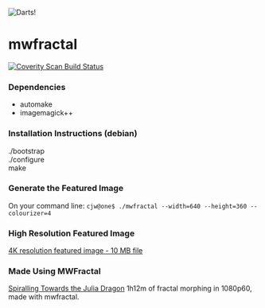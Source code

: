 ![Darts!](https://github.com/cjwillcock/mwfractal/blob/master/samples/fractal-cl(4)_g(1)_c(-0.835,-0.2321)_dp(0.00625,0.00625)_i(32)_s(4,2.25)_o(0,0).png)

mwfractal
=========
[![Coverity Scan Build Status](https://scan.coverity.com/projects/13861/badge.svg)](https://scan.coverity.com/projects/cjwillcock-mwfractal)

### Dependencies ###
- automake
- imagemagick++

### Installation Instructions (debian) ###
./bootstrap  
./configure  
make  

### Generate the Featured Image ###
On your command line: ```cjw@one$ ./mwfractal --width=640 --height=360 --colourizer=4```

### High Resolution Featured Image ###
[4K resolution featured image - 10 MB file](samples/fractal-cl(4)_g(1)_c(-0.835,-0.2321)_dp(0.00104167,0.00104167)_i(32)_s(4,2.25)_o(0,0).png)

### Made Using MWFractal ###
[Spiralling Towards the Julia Dragon](https://youtu.be/pL7BMrcrl_k)
1h12m of fractal morphing in 1080p60, made with mwfractal. 
